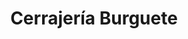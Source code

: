 ---
title: "Cerrajería Burguete"
url: /san-cristobal-de-las-casas/cerrajeria-burguete/
shop: cerrajero
---